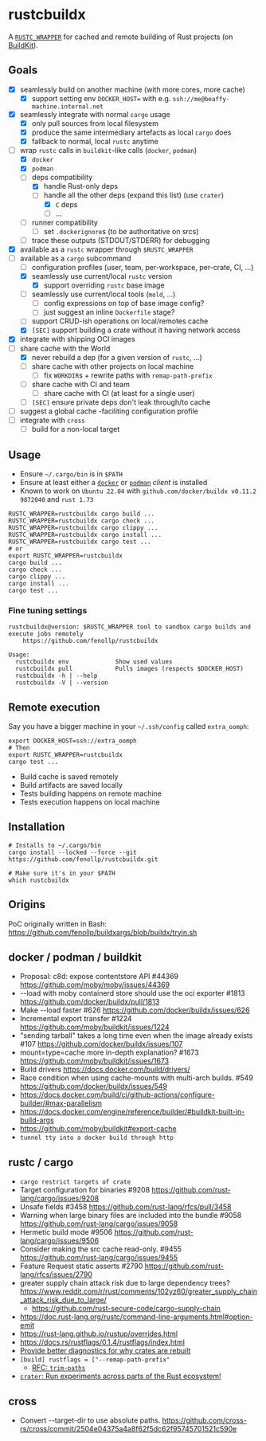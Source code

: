 # rustcbuildx
A [`RUSTC_WRAPPER`](https://doc.rust-lang.org/cargo/reference/config.html#buildrustc-wrapper) for cached and remote building of Rust projects (on [BuildKit](https://github.com/moby/buildkit)).

## Goals
* [x] seamlessly build on another machine (with more cores, more cache)
  * [x] support setting env `DOCKER_HOST=` with e.g. `ssh://me@beaffy-machine.internal.net`
* [x] seamlessly integrate with normal `cargo` usage
  * [x] only pull sources from local filesystem
  * [x] produce the same intermediary artefacts as local `cargo` does
  * [x] fallback to normal, local `rustc` anytime
* [ ] wrap `rustc` calls in `buildkit`-like calls (`docker`, `podman`)
  * [x] `docker`
  * [x] `podman`
  * [ ] deps compatibility
    * [x] handle Rust-only deps
    * [ ] handle all the other deps (expand this list) (use `crater`)
      * [x] `C` deps
      * [ ] ...
  * [ ] runner compatibility
    * [ ] set `.dockerignore`s (to be authoritative on srcs)
  * [ ] trace these outputs (STDOUT/STDERR) for debugging
* [x] available as a `rustc` wrapper through `$RUSTC_WRAPPER`
* [ ] available as a `cargo` subcommand
  * [ ] configuration profiles (user, team, per-workspace, per-crate, CI, ...)
  * [x] seamlessly use current/local `rustc` version
    * [x] support overriding `rustc` base image
  * [ ] seamlessly use current/local tools (`mold`, ...)
    * [ ] config expressions on top of base image config?
    * [ ] just suggest an inline `Dockerfile` stage?
  * [ ] support CRUD-ish operations on local/remotes cache
  * [x] `[SEC]` support building a crate without it having network access
* [x] integrate with shipping OCI images
* [ ] share cache with the World
  * [x] never rebuild a dep (for a given version of `rustc`, ...)
  * [ ] share cache with other projects on local machine
    * [ ] fix `WORKDIR`s + rewrite paths with `remap-path-prefix` 
  * [ ] share cache with CI and team
    * [ ] share cache with CI (at least for a single user)
  * [ ] `[SEC]` ensure private deps don't leak through/to cache
* [ ] suggest a global cache -faciliting configuration profile
* [ ] integrate with `cross`
  * [ ] build for a non-local target

## Usage

* Ensure `~/.cargo/bin` is in `$PATH`
* Ensure at least either a [`docker`](https://github.com/docker/docker-install) or [`podman`](https://podman.io/docs/installation) *client* is installed
* Known to work on `Ubuntu 22.04` with `github.com/docker/buildx v0.11.2 9872040` and `rust 1.73`

```shell
RUSTC_WRAPPER=rustcbuildx cargo build ...
RUSTC_WRAPPER=rustcbuildx cargo check ...
RUSTC_WRAPPER=rustcbuildx cargo clippy ...
RUSTC_WRAPPER=rustcbuildx cargo install ...
RUSTC_WRAPPER=rustcbuildx cargo test ...
# or
export RUSTC_WRAPPER=rustcbuildx
cargo build ...
cargo check ...
cargo clippy ...
cargo install ...
cargo test ...
```

### Fine tuning settings

```shell
rustcbuildx@version: $RUSTC_WRAPPER tool to sandbox cargo builds and execute jobs remotely
    https://github.com/fenollp/rustcbuildx

Usage:
  rustcbuildx env             Show used values
  rustcbuildx pull            Pulls images (respects $DOCKER_HOST)
  rustcbuildx -h | --help
  rustcbuildx -V | --version
```

## Remote execution

Say you have a bigger machine in your `~/.ssh/config` called `extra_oomph`:

```shell
export DOCKER_HOST=ssh://extra_oomph
# Then
export RUSTC_WRAPPER=rustcbuildx
cargo test ...
```

* Build cache is saved remotely
* Build artifacts are saved locally
* Tests building happens on remote machine
* Tests execution happens on local machine

## Installation

```shell
# Installs to ~/.cargo/bin
cargo install --locked --force --git https://github.com/fenollp/rustcbuildx.git

# Make sure it's in your $PATH
which rustcbuildx
```

## Origins

PoC originally written in Bash: https://github.com/fenollp/buildxargs/blob/buildx/tryin.sh


## docker / podman / buildkit
* Proposal: c8d: expose contentstore API #44369 https://github.com/moby/moby/issues/44369
*  --load with moby containerd store should use the oci exporter #1813 https://github.com/docker/buildx/pull/1813
*  Make --load faster #626 https://github.com/docker/buildx/issues/626
*  Incremental export transfer #1224 https://github.com/moby/buildkit/issues/1224
* "sending tarball" takes a long time even when the image already exists #107 https://github.com/docker/buildx/issues/107
*  mount=type=cache more in-depth explanation? #1673 https://github.com/moby/buildkit/issues/1673
* Build drivers https://docs.docker.com/build/drivers/
*  Race condition when using cache-mounts with multi-arch builds. #549 https://github.com/docker/buildx/issues/549
* https://docs.docker.com/build/ci/github-actions/configure-builder/#max-parallelism
* https://docs.docker.com/engine/reference/builder/#buildkit-built-in-build-args
* https://github.com/moby/buildkit#export-cache
* `tunnel tty into a docker build through http`

## rustc / cargo
* `cargo restrict targets of crate`
*  Target configuration for binaries #9208 https://github.com/rust-lang/cargo/issues/9208
*  Unsafe fields #3458 https://github.com/rust-lang/rfcs/pull/3458
*  Warning when large binary files are included into the bundle #9058 https://github.com/rust-lang/cargo/issues/9058
*  Hermetic build mode #9506 https://github.com/rust-lang/cargo/issues/9506
*  Consider making the src cache read-only. #9455 https://github.com/rust-lang/cargo/issues/9455
*  Feature Request static asserts #2790 https://github.com/rust-lang/rfcs/issues/2790
* greater supply chain attack risk due to large dependency trees? https://www.reddit.com/r/rust/comments/102yz60/greater_supply_chain_attack_risk_due_to_large/
  * https://github.com/rust-secure-code/cargo-supply-chain
* https://doc.rust-lang.org/rustc/command-line-arguments.html#option-emit
* https://rust-lang.github.io/rustup/overrides.html
* https://docs.rs/rustflags/0.1.4/rustflags/index.html
* [Provide better diagnostics for why crates are rebuilt](https://github.com/rust-lang/cargo/issues/2904)
* `[build] rustflags = ["--remap-path-prefix"`
  * [RFC: `trim-paths`](https://rust-lang.github.io/rfcs/3127-trim-paths.html)
* [`crater`: Run experiments across parts of the Rust ecosystem!](https://github.com/rust-lang/crater)

## cross
*  Convert --target-dir to use absolute paths. https://github.com/cross-rs/cross/commit/2504e04375a4a8f62f5dc62f95745701521c590e
